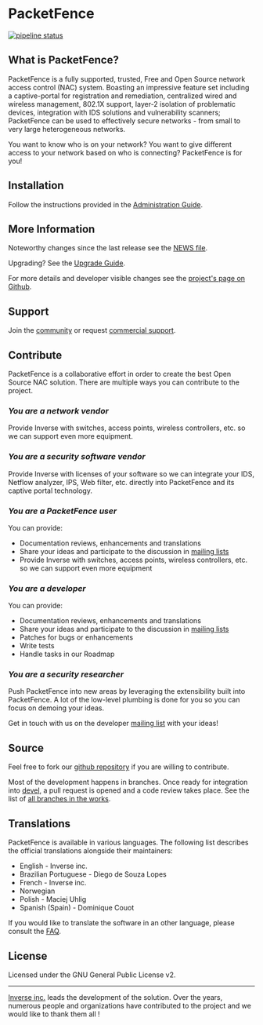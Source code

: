 # PacketFence

[![pipeline status](https://gitlab.com/inverse-inc/packetfence/badges/devel/pipeline.svg)](https://gitlab.com/inverse-inc/packetfence/commits/devel)

## What is PacketFence?

PacketFence is a fully supported, trusted, Free and Open Source
network access control (NAC) system. Boasting an impressive feature
set including a captive-portal for registration and remediation,
centralized wired and wireless management, 802.1X support, layer-2
isolation of problematic devices, integration with IDS solutions and vulnerability scanners; PacketFence can be used to effectively secure networks - from small to very large heterogeneous networks.

You want to know who is on your network? You want to give different access to your network based on who is connecting? PacketFence is for you!


## Installation

Follow the instructions provided in the [Administration Guide](https://packetfence.org/support/index.html#/documentation).


## More Information

Noteworthy changes since the last release see the [NEWS file](https://github.com/inverse-inc/packetfence/blob/devel/NEWS.asciidoc).

Upgrading? See the [Upgrade Guide](https://github.com/inverse-inc/packetfence/blob/devel/docs/PacketFence_Upgrade_Guide.asciidoc).

For more details and developer visible changes see the [project's page on Github](https://github.com/inverse-inc/packetfence).

## Support

Join the [community](https://packetfence.org/support/index.html#/community) or request [commercial support](https://packetfence.org/support/index.html#/commercial).

## Contribute

PacketFence is a collaborative effort in order to create the best Open Source NAC solution. There are multiple ways you can contribute to the project.

### *You are a network vendor*

Provide Inverse with switches, access points, wireless controllers, etc. so we can support even more equipment.

### *You are a security software vendor*

Provide Inverse with licenses of your software so we can integrate your IDS, Netflow analyzer, IPS, Web filter, etc. directly into PacketFence and its captive portal technology.

### *You are a PacketFence user*

You can provide:

* Documentation reviews, enhancements and translations
* Share your ideas and participate to the discussion in [mailing lists][mailing_lists]
* Provide Inverse with switches, access points, wireless controllers, etc. so we can support even more equipment

### *You are a developer*

You can provide:

* Documentation reviews, enhancements and translations
* Share your ideas and participate to the discussion in [mailing lists][mailing_lists]
* Patches for bugs or enhancements
* Write tests
* Handle tasks in our Roadmap

### *You are a security researcher*

Push PacketFence into new areas by leveraging the extensibility built into PacketFence. A lot of the low-level plumbing is done for you so you can focus on demoing your ideas.

Get in touch with us on the developer [mailing list][mailing_lists] with your ideas!

## Source

Feel free to fork our [github repository](https://github.com/inverse-inc/packetfence) if you are willing to contribute.

Most of the development happens in branches. Once ready for integration into [devel](https://github.com/inverse-inc/packetfence/tree/devel), a pull request is opened and a code review takes place. See the list of [all branches in the works](https://github.com/inverse-inc/packetfence/branches).

## Translations

PacketFence is available in various languages. The following list describes the official translations alongside their maintainers:

* English - Inverse inc.
* Brazilian Portuguese - Diego de Souza Lopes
* French - Inverse inc.
* Norwegian
* Polish - Maciej Uhlig
* Spanish (Spain) - Dominique Couot

If you would like to translate the software in an other language, please consult the [FAQ](https://packetfence.org/support/faq/article/how-to-translate-packetfence-in-another-language.html).

## License

Licensed under the GNU General Public License v2.

---

[Inverse inc.](https://inverse.ca/) leads the development of the solution. Over the years, numerous people and organizations have contributed to the project and we would like to thank them all !



[mailing_lists]: https://packetfence.org/support/index.html#/community "Community Mailing Lists"
